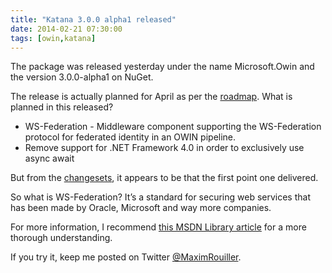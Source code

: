 ```yaml
---
title: "Katana 3.0.0 alpha1 released"
date: 2014-02-21 07:30:00
tags: [owin,katana]
---
```


The package was released yesterday under the name Microsoft.Owin and the version 3.0.0-alpha1 on NuGet.

The release is actually planned for April as per the [roadmap](http://katanaproject.codeplex.com/wikipage?title=roadmap&amp;referringTitle=Home "roadmap&amp;referringTitle=Home"). What is planned in this released?

*   WS-Federation - Middleware component supporting the WS-Federation protocol for federated identity in an OWIN pipeline.  <li>Remove support for .NET Framework 4.0 in order to exclusively use async await 

But from the [changesets](http://katanaproject.codeplex.com/SourceControl/list/changesets), it appears to be that the first point one delivered.

So what is WS-Federation? It’s a standard for securing web services that has been made by Oracle, Microsoft and way more companies.

For more information, I recommend [this MSDN Library article](http://msdn.microsoft.com/en-us/library/bb498017.aspx "Understanding WS-Federation") for a more thorough understanding.

If you try it, keep me posted on Twitter [@MaximRouiller](https://twitter.com/MaximRouiller).
